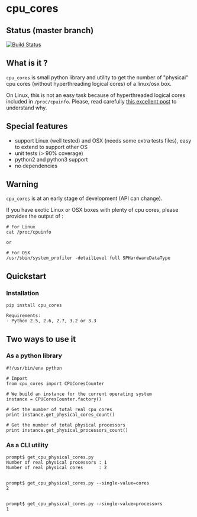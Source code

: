 # cpu_cores

## Status (master branch)

[![Build Status](https://travis-ci.org/thefab/cpu_cores.png)](https://travis-ci.org/thefab/cpu_cores)

## What is it ?

`cpu_cores` is small python library and utility to get the number of "physical" cpu cores (without hyperthreading logical cores) of a linux/osx box.

On Linux, this is not an easy task because of hyperthreaded logical cores included in `/proc/cpuinfo`. Please, read carefully [this excellent post](http://www.richweb.com/cpu_info) to understand why.

## Special features

- support Linux (well tested) and OSX (needs some extra tests files), easy to extend to support other OS
- unit tests (> 90% coverage)
- python2 and python3 support
- no dependencies

## Warning

`cpu_cores` is at an early stage of development (API can change).

If you have exotic Linux or OSX boxes with plenty of cpu cores, please provides the output of :

    # For Linux
    cat /proc/cpuinfo

    or

    # For OSX
    /usr/sbin/system_profiler -detailLevel full SPHardwareDataType

## Quickstart

### Installation

    pip install cpu_cores

    Requirements: 
    - Python 2.5, 2.6, 2.7, 3.2 or 3.3

## Two ways to use it

### As a python library

    #!/usr/bin/env python

    # Import
    from cpu_cores import CPUCoresCounter

    # We build an instance for the current operating system
    instance = CPUCoresCounter.factory()

    # Get the number of total real cpu cores
    print instance.get_physical_cores_count()

    # Get the number of total physical processors
    print instance.get_physical_processors_count()

### As a CLI utility

    prompt$ get_cpu_physical_cores.py
    Number of real physical processors : 1
    Number of real physical cores      : 2


    prompt$ get_cpu_physical_cores.py --single-value=cores
    2


    prompt$ get_cpu_physical_cores.py --single-value=processors
    1

